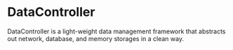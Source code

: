 # DataController

DataController is a light-weight data management framework that abstracts out
network, database, and memory storages in a clean way.
